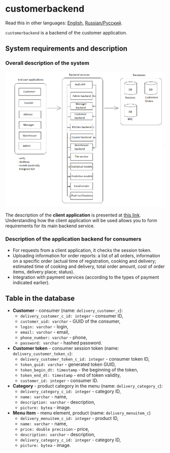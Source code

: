 # customerbackend

Read this in other languages: [English](customerbackend.md), [Russian/Русский](customerbackend.ru.md). 

`customerbackend` is a backend of the customer application.

## System requirements and description

### Overall description of the system

![system_overall](../img/system_overall.png)

The description of the **client application** is presented at [this link](../frontend/customerclient.md).
Understanding how the client application will be used allows you to form requirements for its main backend service.

### Description of the application backend for consumers

- For requests from a client application, it checks the session token.
- Uploading information for order reports: a list of all orders, information on a specific order (actual time of registration, cooking and delivery; estimated time of cooking and delivery, total order amount, cost of order items, delivery place; status).
- Integration with payment services (according to the types of payment indicated earlier).
<!-- 
- Listens to the message queue, which writes messages about changes in users and tokens stored by the [authentication API](authbackend.md) module.
- Writes information about changes in users and tokens to the message queue (the queue listens to the [authentication API](authbackend.md) module). 
-->

## Table in the database

- **Customer** - consumer (name: `delivery_customer_c`):
     - `delivery_customer_c_id: integer` - consumer ID,
     - `customer_uid: varchar` - GUID of the consumer,
     - `login: varchar` - login,
     - `email: varchar` - email,
     - `phone_number: varchar` - phone,
     - `password: varchar` - hashed password.
- **Customer token** - consumer session token (name: `delivery_customer_token_c`):
     - `delivery_customer_token_c_id: integer` - consumer token ID,
     - `token_guid: varchar` - generated token GUID,
     - `token_begin_dt: timestamp` - the beginning of the token,
     - `token_end_dt: timestamp` - end of token validity,
     - `customer_id: integer` - consumer ID.
- **Category** - product category in the menu (name: `delivery_category_c`):
     - `delivery_category_c_id: integer` - category ID,
     - `name: varchar` - name,
     - `description: varchar` - description,
     - `picture: bytea` - image.
- **Menu item** - menu element, product (name: `delivery_menuitem_c`)
     - `delivery_menuitem_c_id: integer` - product ID,
     - `name: varchar` - name,
     - `price: double precision` - price,
     - `description: varchar` - description,
     - `delivery_category_c_id: integer` - category ID,
     - `picture: bytea` - image.
